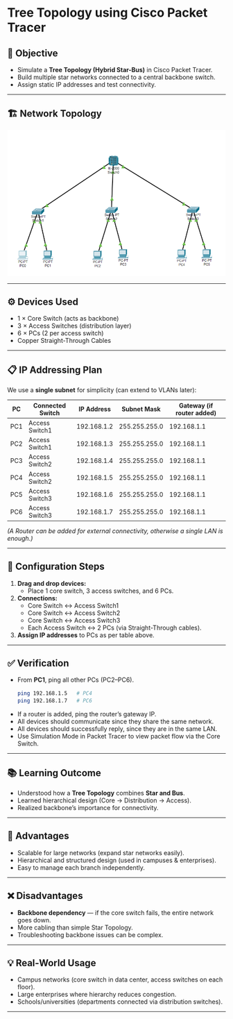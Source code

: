 # Tree Topology using Cisco Packet Tracer

## 📌 Objective
- Simulate a **Tree Topology (Hybrid Star-Bus)** in Cisco Packet Tracer.  
- Build multiple star networks connected to a central backbone switch.  
- Assign static IP addresses and test connectivity.  

---

## 🏗️ Network Topology
![Tree Topology](treetopology.png)  
 

---

## ⚙️ Devices Used
- 1 × Core Switch (acts as backbone)  
- 3 × Access Switches (distribution layer)  
- 6 × PCs (2 per access switch)  
- Copper Straight-Through Cables  

---

## 📋 IP Addressing Plan
We use a **single subnet** for simplicity (can extend to VLANs later):

| PC   | Connected Switch | IP Address     | Subnet Mask    | Gateway (if router added) |
|------|------------------|----------------|----------------|---------------------------|
| PC1  | Access Switch1   | 192.168.1.2    | 255.255.255.0  | 192.168.1.1               |
| PC2  | Access Switch1   | 192.168.1.3    | 255.255.255.0  | 192.168.1.1               |
| PC3  | Access Switch2   | 192.168.1.4    | 255.255.255.0  | 192.168.1.1               |
| PC4  | Access Switch2   | 192.168.1.5    | 255.255.255.0  | 192.168.1.1               |
| PC5  | Access Switch3   | 192.168.1.6    | 255.255.255.0  | 192.168.1.1               |
| PC6  | Access Switch3   | 192.168.1.7    | 255.255.255.0  | 192.168.1.1               |

*(A Router can be added for external connectivity, otherwise a single LAN is enough.)*  

---

## 🔧 Configuration Steps
1. **Drag and drop devices:**
   - Place 1 core switch, 3 access switches, and 6 PCs.  
2. **Connections:**
   - Core Switch ↔ Access Switch1  
   - Core Switch ↔ Access Switch2  
   - Core Switch ↔ Access Switch3  
   - Each Access Switch ↔ 2 PCs (via Straight-Through cables).  
3. **Assign IP addresses** to PCs as per table above.  

---

## ✅ Verification
- From **PC1**, ping all other PCs (PC2–PC6). 
  ```bash
  ping 192.168.1.5   # PC4
  ping 192.168.1.7   # PC6
- If a router is added, ping the router’s gateway IP.  
- All devices should communicate since they share the same network. 
- All devices should successfully reply, since they are in the same LAN.
- Use Simulation Mode in Packet Tracer to view packet flow via the Core Switch. 

---

## 📚 Learning Outcome
- Understood how a **Tree Topology** combines **Star and Bus**.  
- Learned hierarchical design (Core → Distribution → Access).  
- Realized backbone’s importance for connectivity.  

---

## 🌟 Advantages
- Scalable for large networks (expand star networks easily).  
- Hierarchical and structured design (used in campuses & enterprises).  
- Easy to manage each branch independently.  

---

## ❌ Disadvantages
- **Backbone dependency** — if the core switch fails, the entire network goes down.  
- More cabling than simple Star Topology.  
- Troubleshooting backbone issues can be complex.  

---

## 💡 Real-World Usage
- Campus networks (core switch in data center, access switches on each floor).  
- Large enterprises where hierarchy reduces congestion.  
- Schools/universities (departments connected via distribution switches).  

---
